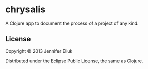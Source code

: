 # chrysalis

A Clojure app to document the process of a project of any kind.

## License

Copyright © 2013 Jennifer Eliuk

Distributed under the Eclipse Public License, the same as Clojure.
